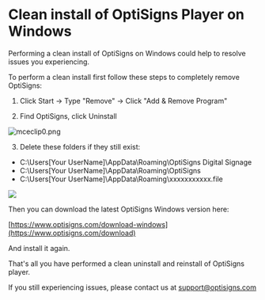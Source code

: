 # Clean install of OptiSigns Player on Windows

Performing a clean install of OptiSigns on Windows could help to resolve issues you experiencing.

To perform a clean install first follow these steps to completely remove OptiSigns:

1) Click Start -> Type "Remove" -> Click "Add & Remove Program"

2) Find OptiSigns, click Uninstall

![mceclip0.png](https://support.optisigns.com/hc/article_attachments/1500007582301)

3) Delete these folders if they still exist:

* C:\Users\[Your UserName]\AppData\Roaming\OptiSigns Digital Signage
* C:\Users\[Your UserName]\AppData\Roaming\OptiSigns
* C:\Users\[Your UserName]\AppData\Roaming\xxxxxxxxxxx.file

![](https://support.optisigns.com/hc/article_attachments/19771754440723)

Then you can download the latest OptiSigns Windows version here:

[https://www.optisigns.com/download-windows](https://www.optisigns.com/download)

And install it again.

That's all you have performed a clean uninstall and reinstall of OptiSigns player.

If you still experiencing issues, please contact us at support@optisigns.com